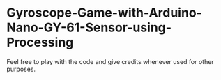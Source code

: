 # Gyroscope-Game-with-Arduino-Nano-GY-61-Sensor-using-Processing
Feel free to play with the code and give credits whenever used for other purposes.

